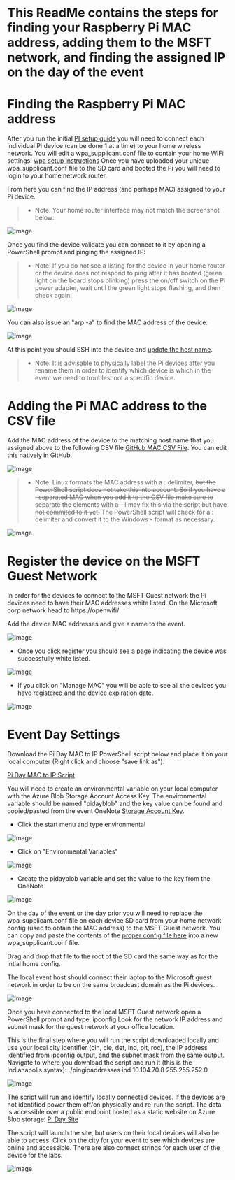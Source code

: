 # This ReadMe contains the steps for finding your Raspberry Pi MAC address, adding them to the MSFT network, and finding the assigned IP on the day of the event


# Finding the Raspberry Pi MAC address

After you run the initial [PI setup guide](https://github.com/Azure/IoT-Pi-Day/tree/master/Setting%20up%20the%20Raspberry%20Pi#setting-up-the-raspberry-pi) you will need to connect each individual Pi device (can be done 1 at a time) to your home wireless network. You will edit a wpa_supplicant.conf file to contain your home WiFi settings: [wpa setup instructions](https://github.com/Azure/IoT-Pi-Day/tree/master/Setting%20up%20the%20Raspberry%20Pi#enable-wifi---option-1) Once you have uploaded your unique wpa_supplicant.conf file to the SD card and booted the Pi you will need to login to your home network router.

From here you can find the IP address (and perhaps MAC) assigned to your Pi device. 

> - Note: Your home router interface may not match the screenshot below:

![Image](/images/network/homeroute.jpg)


Once you find the device validate you can connect to it by opening a PowerShell prompt and pinging the assigned IP:

> - Note: If you do not see a listing for the device in your home router or the device does not respond to ping after it has booted (green light on the board stops blinking) press the on/off switch on the Pi power adapter, wait until the green light stops flashing, and then check again.

![Image](/images/network/pingaddress.jpg)

You can also issue an "arp -a" to find the MAC address of the device:

![Image](/images/network/arp.jpg)

At this point you should SSH into the device and [update the host name](https://github.com/Azure/IoT-Pi-Day/tree/master/Setting%20up%20the%20Raspberry%20Pi#change-the-device-name).

> - Note: It is advisable to physically label the Pi devices after you rename them in order to identify which device is which in the event we need to troubleshoot a specific device.

# Adding the Pi MAC address to the CSV file

Add the MAC address of the device to the matching host name that you assigned above to the following CSV file [GitHub MAC CSV File](https://github.com/Azure/IoT-Pi-Day/blob/master/Setting%20up%20the%20Raspberry%20Pi/MSFT%20Networking/piMaclist.csv). You can edit this natively in GitHub.

![Image](/images/network/editCSV.jpg)

> - Note: Linux formats the MAC address with a : delimiter, <strike>but the PowerShell script does not take this into account. So if you have a : separated MAC when you add it to the CSV file make sure to separate the elements with a - I may fix this via the script but have not commited to it yet.</strike> The PowerShell script will check for a : delimiter and convert it to the Windows - format as necessary. 

![Image](/images/network/editCSV2.jpg)

# Register the device on the MSFT Guest Network

In order for the devices to connect to the MSFT Guest network the Pi devices need to have their MAC addresses white listed. On the Microsoft corp network head to https://openwifi/

Add the device MAC addresses and give a name to the event. 

![Image](/images/network/openwifi1.jpg)

 - Once you click register you should see a page indicating the device was successfully white listed.

![Image](/images/network/openwifi2.jpg)

- If you click on "Manage MAC" you will be able to see all the devices you have registered and the device expiration date.

![Image](/images/network/openwifi3.jpg)

# Event Day Settings

Download the Pi Day MAC to IP PowerShell script below and place it on your local computer (Right click and choose "save link as").

[Pi Day MAC to IP Script](https://raw.githubusercontent.com/Azure/IoT-Pi-Day/master/Setting%20up%20the%20Raspberry%20Pi/MSFT%20Networking/pingaddresses.ps1)

You will need to create an environmental variable on your local computer with the Azure Blob Storage Account Access Key. The environmental variable should be named "pidayblob" and the key value can be found and copied/pasted from the event OneNote [Storage Account Key](https://microsoft.sharepoint.com/teams/GLRIntelligentCloudBusiness/_layouts/15/WopiFrame.aspx?sourcedoc={1a1dd006-1921-47cc-982f-17ffc28ec578}&action=edit&wd=target%28Resources.one%7Cbff86843-f761-4bf8-846c-6945cd981ce3%2FNetworking%20Data%7C05f4db38-e8cc-4c78-9e95-cff2945afdc1%2F%29&wdorigin=703).

- Click the start menu and type environmental

![Image](/images/network/variable1.jpg)

- Click on "Environmental Variables"

![Image](/images/network/variable2.jpg)

- Create the pidayblob variable and set the value to the key from the OneNote

![Image](/images/network/variable3.jpg)


On the day of the event or the day prior you will need to replace the wpa_supplicant.conf file on each device SD card from your home network config (used to obtain the MAC address) to the MSFT Guest network. You can copy and paste the contents of the [proper config file here](https://raw.githubusercontent.com/Azure/IoT-Pi-Day/master/Setting%20up%20the%20Raspberry%20Pi/MSFT%20Networking/wpa_supplicant.conf) into a new wpa_supplicant.conf file.

Drag and drop that file to the root of the SD card the same way as for the intial home config.

The local event host should connect their laptop to the Microsoft guest network in order to be on the same broadcast domain as the Pi devices.

![Image](/images/network/laptopguest.jpg)

Once you have connected to the local MSFT Guest network open a PowerShell prompt and type: ipconfig
Look for the network IP address and subnet mask for the guest network at your office location.

This is the final step where you will run the script downloaded locally and use your local city identifier (cin, cle, det, ind, pit, roc), the IP address identified from ipconfig output, and the subnet mask from the same output. Navigate to where you download the script and run it (this is the Indianapolis syntax): ./pingipaddresses ind 10.104.70.8 255.255.252.0

![Image](/images/network/laptopguest2.jpg)

The script will run and identify locally connected devices. If the devices are not identified power them off/on physically and re-run the script. The data is accessible over a public endpoint hosted as a static website on Azure Blob storage: [Pi Day Site](https://glrpiday.z20.web.core.windows.net/)

The script will launch the site, but users on their local devices will also be able to access. Click on the city for your event to see which devices are online and accessible. There are also connect strings for each user of the device for the labs.

![Image](/images/network/pidaysite.jpg)